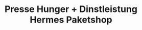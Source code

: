 ---
title: "Presse Hunger + Dinstleistung Hermes Paketshop"
url: /grimma/presse-hunger-dinstleistung-hermes-paketshop/
shop: Zeitungen
---